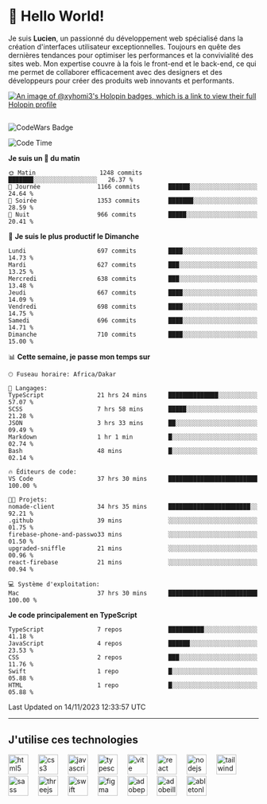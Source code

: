 # 👋 Hello World!

Je suis **Lucien**, un passionné du développement web spécialisé dans la création d'interfaces utilisateur exceptionnelles. Toujours en quête des dernières tendances pour optimiser les performances et la convivialité des sites web. Mon expertise couvre à la fois le front-end et le back-end, ce qui me permet de collaborer efficacement avec des designers et des développeurs pour créer des produits web innovants et performants.

[![An image of @xyhomi3's Holopin badges, which is a link to view their full Holopin profile](https://holopin.me/xyhomi3)](https://holopin.io/@xyhomi3)

##

![CodeWars Badge](https://www.codewars.com/users/xyhomi3/badges/small)

<!--START_SECTION:waka-->
![Code Time](http://img.shields.io/badge/Code%20Time-242%20hrs%205%20mins-blue)

**Je suis un 🐤 du matin** 

```text
🌞 Matin                  1248 commits        ███████░░░░░░░░░░░░░░░░░░   26.37 % 
🌆 Journée                1166 commits        ██████░░░░░░░░░░░░░░░░░░░   24.64 % 
🌃 Soirée                 1353 commits        ███████░░░░░░░░░░░░░░░░░░   28.59 % 
🌙 Nuit                   966 commits         █████░░░░░░░░░░░░░░░░░░░░   20.41 % 
```
📅 **Je suis le plus productif le Dimanche** 

```text
Lundi                    697 commits         ████░░░░░░░░░░░░░░░░░░░░░   14.73 % 
Mardi                    627 commits         ███░░░░░░░░░░░░░░░░░░░░░░   13.25 % 
Mercredi                 638 commits         ███░░░░░░░░░░░░░░░░░░░░░░   13.48 % 
Jeudi                    667 commits         ████░░░░░░░░░░░░░░░░░░░░░   14.09 % 
Vendredi                 698 commits         ████░░░░░░░░░░░░░░░░░░░░░   14.75 % 
Samedi                   696 commits         ████░░░░░░░░░░░░░░░░░░░░░   14.71 % 
Dimanche                 710 commits         ████░░░░░░░░░░░░░░░░░░░░░   15.00 % 
```


📊 **Cette semaine, je passe mon temps sur** 

```text
🕑︎ Fuseau horaire: Africa/Dakar

💬 Langages: 
TypeScript               21 hrs 24 mins      ██████████████░░░░░░░░░░░   57.07 % 
SCSS                     7 hrs 58 mins       █████░░░░░░░░░░░░░░░░░░░░   21.28 % 
JSON                     3 hrs 33 mins       ██░░░░░░░░░░░░░░░░░░░░░░░   09.49 % 
Markdown                 1 hr 1 min          █░░░░░░░░░░░░░░░░░░░░░░░░   02.74 % 
Bash                     48 mins             █░░░░░░░░░░░░░░░░░░░░░░░░   02.14 % 

🔥 Éditeurs de code: 
VS Code                  37 hrs 30 mins      █████████████████████████   100.00 % 

🐱‍💻 Projets: 
nomade-client            34 hrs 35 mins      ███████████████████████░░   92.21 % 
.github                  39 mins             ░░░░░░░░░░░░░░░░░░░░░░░░░   01.75 % 
firebase-phone-and-passwo33 mins             ░░░░░░░░░░░░░░░░░░░░░░░░░   01.50 % 
upgraded-sniffle         21 mins             ░░░░░░░░░░░░░░░░░░░░░░░░░   00.96 % 
react-firebase           21 mins             ░░░░░░░░░░░░░░░░░░░░░░░░░   00.94 % 

💻 Système d'exploitation: 
Mac                      37 hrs 30 mins      █████████████████████████   100.00 % 
```

**Je code principalement en TypeScript** 

```text
TypeScript               7 repos             ██████████░░░░░░░░░░░░░░░   41.18 % 
JavaScript               4 repos             ██████░░░░░░░░░░░░░░░░░░░   23.53 % 
CSS                      2 repos             ███░░░░░░░░░░░░░░░░░░░░░░   11.76 % 
Swift                    1 repo              █░░░░░░░░░░░░░░░░░░░░░░░░   05.88 % 
HTML                     1 repo              █░░░░░░░░░░░░░░░░░░░░░░░░   05.88 % 
```




 Last Updated on 14/11/2023 12:33:57 UTC
<!--END_SECTION:waka-->
---

## J'utilise ces technologies

<div align="left">
  <img src="https://skillicons.dev/icons?i=html" height="40" alt="html5 logo"  />
  <img width="12" />
  <img src="https://skillicons.dev/icons?i=css" height="40" alt="css3 logo"  />
  <img width="12" />
  <img src="https://skillicons.dev/icons?i=js" height="40" alt="javascript logo"  />
  <img width="12" />
  <img src="https://skillicons.dev/icons?i=ts" height="40" alt="typescript logo"  />
  <img width="12" />
  <img src="https://skillicons.dev/icons?i=vite" height="40" alt="vite logo"  />
  <img width="12" />
  <img src="https://skillicons.dev/icons?i=react" height="40" alt="react logo"  />
  <img width="12" />
  <img src="https://cdn.jsdelivr.net/gh/devicons/devicon/icons/nodejs/nodejs-original.svg" height="40" alt="nodejs logo"  />
  <img width="12" />
  <img src="https://skillicons.dev/icons?i=tailwind" height="40" alt="tailwindcss logo"  />
  <img width="12" />
  <img src="https://skillicons.dev/icons?i=sass" height="40" alt="sass logo"  />
  <img width="12" />
  <img src="https://skillicons.dev/icons?i=threejs" height="40" alt="threejs logo"  />
  <img width="12" />
  <img src="https://skillicons.dev/icons?i=swift" height="40" alt="swift logo"  />
  <img width="12" />
  <img src="https://skillicons.dev/icons?i=figma" height="40" alt="figma logo"  />
  <img width="12" />
  <img src="https://skillicons.dev/icons?i=ps" height="40" alt="adobephotoshop logo"  />
  <img width="12" />
  <img src="https://skillicons.dev/icons?i=ai" height="40" alt="adobeillustrator logo"  />
  <img width="12" />
  <img src="https://skillicons.dev/icons?i=ableton" height="40" alt="abletonlive logo"  />
</div>



